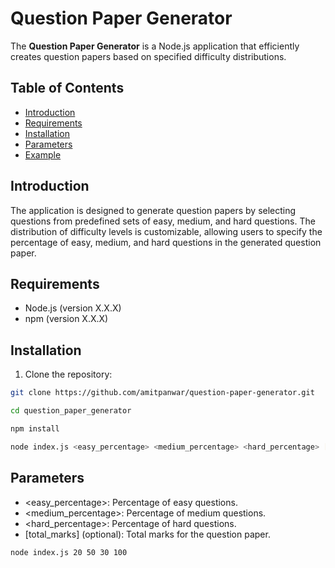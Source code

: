 # Question Paper Generator

The **Question Paper Generator** is a Node.js application that efficiently creates question papers based on specified difficulty distributions.

## Table of Contents

- [Introduction](#introduction)
- [Requirements](#requirements)
- [Installation](#installation)
- [Parameters](#parameters)
- [Example](#example)

## Introduction

The application is designed to generate question papers by selecting questions from predefined sets of easy, medium, and hard questions. The distribution of difficulty levels is customizable, allowing users to specify the percentage of easy, medium, and hard questions in the generated question paper.

## Requirements

- Node.js (version X.X.X)
- npm (version X.X.X)

## Installation

1. Clone the repository:

```bash
git clone https://github.com/amitpanwar/question-paper-generator.git

cd question_paper_generator

npm install

node index.js <easy_percentage> <medium_percentage> <hard_percentage> [total_marks]
```
## Parameters
- <easy_percentage>: Percentage of easy questions.
- <medium_percentage>: Percentage of medium questions.
- <hard_percentage>: Percentage of hard questions.
- [total_marks] (optional): Total marks for the question paper.

```bash
node index.js 20 50 30 100
```